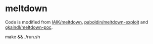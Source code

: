 # meltdown

Code is modified from [IAIK/meltdown](https://github.com/IAIK/meltdown), [paboldin/meltdown-exploit](https://github.com/paboldin/meltdown-exploit) and [gkaindl/meltdown-poc](https://github.com/gkaindl/meltdown-poc).

make && ./run.sh